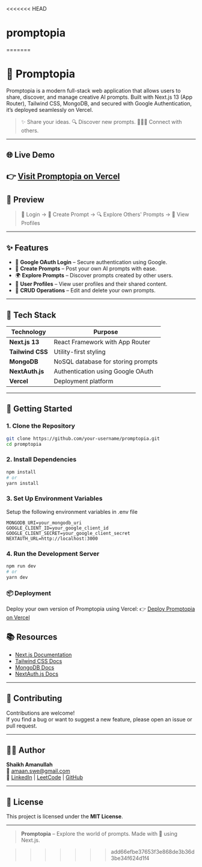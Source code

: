 <<<<<<< HEAD

# promptopia

=======

# 🧠 Promptopia

Promptopia is a modern full-stack web application that allows users to share, discover, and manage creative AI prompts. Built with Next.js 13 (App Router), Tailwind CSS, MongoDB, and secured with Google Authentication, it’s deployed seamlessly on Vercel.

> ✨ Share your ideas. 🔍 Discover new prompts. 🧑‍🤝‍🧑 Connect with others.

---

## 🌐 Live Demo

## 👉 [Visit Promptopia on Vercel](https://promptopia-two-orcin.vercel.app/)

## 📸 Preview

> 🔐 Login → 📝 Create Prompt → 🔍 Explore Others' Prompts → 👥 View Profiles

---

## ✨ Features

- 🔐 **Google OAuth Login** – Secure authentication using Google.
- 📝 **Create Prompts** – Post your own AI prompts with ease.
- 🌍 **Explore Prompts** – Discover prompts created by other users.
- 👤 **User Profiles** – View user profiles and their shared content.
- 🔄 **CRUD Operations** – Edit and delete your own prompts.

---

## 🧰 Tech Stack

| Technology       | Purpose                            |
| ---------------- | ---------------------------------- |
| **Next.js 13**   | React Framework with App Router    |
| **Tailwind CSS** | Utility-first styling              |
| **MongoDB**      | NoSQL database for storing prompts |
| **NextAuth.js**  | Authentication using Google OAuth  |
| **Vercel**       | Deployment platform                |

---

## 🚀 Getting Started

### 1. Clone the Repository

```bash
git clone https://github.com/your-username/promptopia.git
cd promptopia

```

### 2. Install Dependencies

```bash
npm install
# or
yarn install
```

### 3. Set Up Environment Variables

Setup the following environment variables in .env file

```
MONGODB_URI=your_mongodb_uri
GOOGLE_CLIENT_ID=your_google_client_id
GOOGLE_CLIENT_SECRET=your_google_client_secret
NEXTAUTH_URL=http://localhost:3000
```

### 4. Run the Development Server

```bash
npm run dev
# or
yarn dev
```

### 📦 Deployment

Deploy your own version of Promptopia using Vercel:
👉 [Deploy Promptopia on Vercel](https://promptopia-becib9f0t-amanullahswes-projects.vercel.app/)

## 📚 Resources

- [Next.js Documentation](https://nextjs.org/docs)
- [Tailwind CSS Docs](https://tailwindcss.com/docs)
- [MongoDB Docs](https://www.mongodb.com/docs/)
- [NextAuth.js Docs](https://next-auth.js.org/)

---

## 🤝 Contributing

Contributions are welcome!  
If you find a bug or want to suggest a new feature, please open an issue or pull request.

---

## 👨‍💻 Author

**Shaikh Amanullah**  
📧 amaan.swe@gmail.com  
🔗 [LinkedIn](https://www.linkedin.com/in/shaikh-amaanullah/) | [LeetCode](https://leetcode.com/u/Amanullah-dev/) | [GitHub](https://github.com/amanullah-swe)

---

## 📄 License

This project is licensed under the **MIT License**.

---

> **Promptopia** – Explore the world of prompts. Made with 💖 using Next.js.

> > > > > > > add66efbe37653f3e868de3b36d3be34f624d1f4
